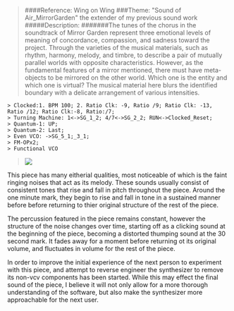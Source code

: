 
>####Reference: Wing on Wing
###Theme: "Sound of Air_MirrorGarden" the extender of my previous sound work
#####Description:
#######The tunes of the chorus in the soundtrack of Mirror Garden represent three emotional levels of meaning of concordance, compassion, and sadness toward the project. Through the varieties of the musical materials, such as rhythm, harmony, melody, and timbre, to describe a pair of mutually parallel worlds with opposite characteristics. However, as the fundamental features of a mirror mentioned, there must have meta-objects to be mirrored on the other world. Which one is the entity and which one is virtual? The musical material here blurs the identified boundary with a delicate arrangement of various intensities.
 
	> Clocked:1. BPM 100; 2. Ratio Clk: -9, Ratio /9; Ratio Clk: -13, Ratio /12; Ratio Clk:-8, Ratio:/7;
	> Turning Machine: 1<->SG_1_2; 4/7<->SG_2_2; RUN<->Clocked_Reset;
	> Quantum-1: UP;
	> Quantum-2: Last; 
	> Even VCO: ->SG_5_1;_3_1;
	> FM-OPx2;
	> Functional VCO
	
>![](https://static.wixstatic.com/media/fd9b16_81591df4d12c4c82b2efea4b193ee6de~mv2.png/v1/fill/w_1960,h_1174,al_c,q_95,usm_0.66_1.00_0.01/RAC_H_14012020_SoundOfAir_MirrorGarden_p.webp)

This piece has many eitherial qualities, most noticeable  of which is the faint ringing noises that act as its melody. These sounds usually consist of consistent tones that rise and fall in pitch throughout the piece. Around the one minute mark, they begin to rise and fall in tone in a sustained manner before before returning to thier original structure of the rest of the piece. 

The percussion  featured in the piece remains constant, however the structure of the noise changes over time, starting off as a clicking sound at the beginning of the piece, becoming a distorted thumping sound at the 30 second mark. It fades away for a moment before returning ot its original volume, and fluctuates in volume for the rest of the piece. 

In order to improve the initial experience of the next person to experiment with this piece, and attempt to reverse engineer the synthesizer to remove its non-vcv components has been started. While this may effect the final sound of the piece, I believe it will not only allow for a more thorough understanding of the software, but also make the synthesizer more approachable for the next user.
